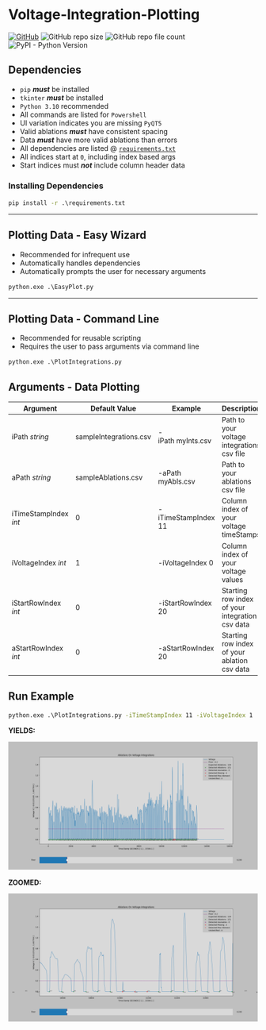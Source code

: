 # Voltage-Integration-Plotting

[![GitHub](https://img.shields.io/github/license/ryanpecha/Voltage-Integration-Plotting?color=blueviolet)](https://github.com/ryanpecha/Voltage-Integration-Plotting/blob/main/LICENSE.txt)
![GitHub repo size](https://img.shields.io/github/repo-size/ryanpecha/Voltage-Integration-Plotting)
![GitHub repo file count](https://img.shields.io/github/directory-file-count/ryanpecha/Voltage-Integration-Plotting)
![PyPI - Python Version](https://img.shields.io/pypi/pyversions/matplotlib/3.6.2)

## **Dependencies**

* `pip` _**must**_ be installed
* `tkinter` _**must**_ be installed
* `Python 3.10` recommended
* All commands are listed for `Powershell`
* UI variation indicates you are missing `PyQT5`
* Valid ablations _**must**_ have consistent spacing
* Data _**must**_ have more valid ablations than errors
* All dependencies are listed @ [`requirements.txt`](./requirements.txt)
* All indices start at `0`, including index based args
* Start indices must _**not**_ include column header data

### **Installing Dependencies**

```cmd
pip install -r .\requirements.txt
```

---

## **Plotting Data - Easy Wizard**

* Recommended for infrequent use
* Automatically handles dependencies
* Automatically prompts the user for necessary arguments

```cmd
python.exe .\EasyPlot.py
```

---

## **Plotting Data - Command Line**

* Recommended for reusable scripting
* Requires the user to pass arguments via command line

```cmd
python.exe .\PlotIntegrations.py
```

## **Arguments - Data Plotting**

| Argument       | Default Value | Example                    | Description                                               |
| -------------- | ---------------------- | -------------------------- | --------------------------------------------------------- |
| iPath _string_         | sampleIntegrations.csv | -iPath myInts.csv | Path to your voltage integrations csv file                |
| aPath _string_         | sampleAblations.csv | -aPath myAbls.csv     | Path to your ablations csv file                           |
| iTimeStampIndex _int_ | 0 | -iTimeStampIndex 11         | Column index of your voltage timeStamps |
| iVoltageIndex _int_   | 1 | -iVoltageIndex 0            | Column index of your voltage values |
| iStartRowIndex _int_ | 0 | -iStartRowIndex 20         | Starting row index of your integration csv data |
| aStartRowIndex _int_ | 0  | -aStartRowIndex 20         | Starting row index of your ablation csv data |

## **Run Example**

```cmd
python.exe .\PlotIntegrations.py -iTimeStampIndex 11 -iVoltageIndex 1
```

**YIELDS:**

![Plot of Generated Sample Data](./Figure_1.png "Plot of Existing Sample Data")

**ZOOMED:**

![Plot of Generated Sample Data](./Figure_2.png "Plot of Existing Sample Data - ZOOMED")
